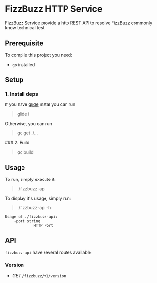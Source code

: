 # FizzBuzz HTTP Service

FizzBuzz Service provide a http REST API to resolve FizzBuzz commonly know technical test.

## Prerequisite

To compile this project you need:
 * `go` installed
 
## Setup

### 1. Install deps

If you have [glide](https://glide.sh/) instal you can run

> glide i

Otherwise, you can run

> go get ./...

### 2. Build

> go build

## Usage

To run, simply execute it:

> ./fizzbuzz-api

To display it's usage, simply run:

> ./fizzbuzz-api -h

    Usage of ./fizzbuzz-api:
        -port string
    	         HTTP Port

## API

`fizzbuzz-api` have several routes available

### Version

- *GET* `/fizzbuzz/v1/version`